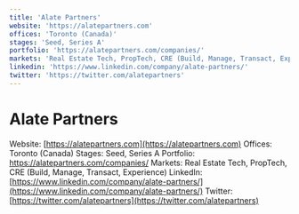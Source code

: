 ```yaml
---
title: 'Alate Partners'
website: 'https://alatepartners.com'
offices: 'Toronto (Canada)'
stages: 'Seed, Series A'
portfolio: 'https://alatepartners.com/companies/'
markets: 'Real Estate Tech, PropTech, CRE (Build, Manage, Transact, Experience)'
linkedin: 'https://www.linkedin.com/company/alate-partners/'
twitter: 'https://twitter.com/alatepartners'
---
```


# Alate Partners
Website: [https://alatepartners.com](https://alatepartners.com)
Offices: Toronto (Canada)
Stages: Seed, Series A
Portfolio: https://alatepartners.com/companies/
Markets: Real Estate Tech, PropTech, CRE (Build, Manage, Transact, Experience)
LinkedIn: [https://www.linkedin.com/company/alate-partners/](https://www.linkedin.com/company/alate-partners/)
Twitter: [https://twitter.com/alatepartners](https://twitter.com/alatepartners)
